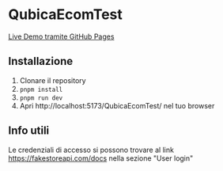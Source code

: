 # QubicaEcomTest

[Live Demo tramite GitHub Pages](https://simokubler.github.io/QubicaEcomTest/)

## Installazione

1. Clonare il repository
2. `pnpm install`
3. `pnpm run dev`
4. Apri http://localhost:5173/QubicaEcomTest/ nel tuo browser

## Info utili

Le credenziali di accesso si possono trovare al link https://fakestoreapi.com/docs nella sezione "User login"
